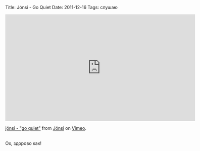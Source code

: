 Title: Jónsi - Go Quiet
Date: 2011-12-16
Tags: слушаю

<div class="text"><iframe src="http://player.vimeo.com/video/9670406?title=0&amp;byline=0&amp;portrait=0&amp;color=ffffff" width="601" height="338" frameborder="0" webkitallowfullscreen="webkitallowfullscreen" mozallowfullscreen="mozallowfullscreen" allowfullscreen="allowfullscreen"></iframe><p><a href="http://vimeo.com/9670406">jónsi - "go quiet"</a> from <a href="http://vimeo.com/jonsi">Jónsi</a> on <a href="http://vimeo.com">Vimeo</a>.</p><br />
Ох, здорово как!</div>